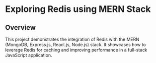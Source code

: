 # Exploring Redis using MERN Stack

## Overview

This project demonstrates the integration of Redis with the MERN (MongoDB, Express.js, React.js, Node.js) stack. It showcases how to leverage Redis for caching and improving performance in a full-stack JavaScript application.
